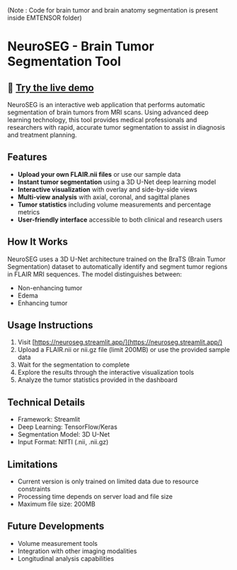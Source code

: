 (Note : Code for brain tumor and brain anatomy segmentation is present inside EMTENSOR folder)

# NeuroSEG - Brain Tumor Segmentation Tool


## 🧠 [Try the live demo](https://neuroseg.streamlit.app/)

NeuroSEG is an interactive web application that performs automatic segmentation of brain tumors from MRI scans. Using advanced deep learning technology, this tool provides medical professionals and researchers with rapid, accurate tumor segmentation to assist in diagnosis and treatment planning.

## Features

- **Upload your own FLAIR.nii files** or use our sample data
- **Instant tumor segmentation** using a 3D U-Net deep learning model
- **Interactive visualization** with overlay and side-by-side views
- **Multi-view analysis** with axial, coronal, and sagittal planes
- **Tumor statistics** including volume measurements and percentage metrics
- **User-friendly interface** accessible to both clinical and research users

## How It Works

NeuroSEG uses a 3D U-Net architecture trained on the BraTS (Brain Tumor Segmentation) dataset to automatically identify and segment tumor regions in FLAIR MRI sequences. The model distinguishes between:

- Non-enhancing tumor
- Edema
- Enhancing tumor

## Usage Instructions

1. Visit [https://neuroseg.streamlit.app/](https://neuroseg.streamlit.app/)
2. Upload a FLAIR.nii or nii.gz file (limit 200MB) or use the provided sample data
3. Wait for the segmentation to complete
4. Explore the results through the interactive visualization tools
5. Analyze the tumor statistics provided in the dashboard

## Technical Details

- Framework: Streamlit
- Deep Learning: TensorFlow/Keras
- Segmentation Model: 3D U-Net
- Input Format: NIfTI (.nii, .nii.gz)

## Limitations

- Current version is only trained on limited data due to resource constraints
- Processing time depends on server load and file size
- Maximum file size: 200MB

## Future Developments

- Volume measurement tools
- Integration with other imaging modalities
- Longitudinal analysis capabilities
